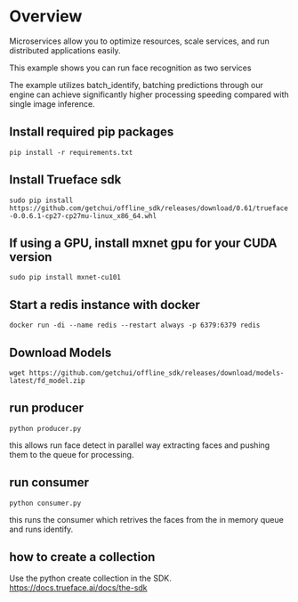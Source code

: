 
# Overview
Microservices allow you to optimize resources, scale services, and run distributed applications easily.

This example shows you can run face recognition as two services

The example utilizes batch_identify, batching predictions through our engine can achieve significantly higher processing speeding compared with single image inference.



## Install required pip packages
`pip install -r requirements.txt`



## Install Trueface sdk
`sudo pip install https://github.com/getchui/offline_sdk/releases/download/0.61/trueface-0.0.6.1-cp27-cp27mu-linux_x86_64.whl`


## If using a GPU, install mxnet gpu for your CUDA version

`sudo pip install mxnet-cu101`

## Start a redis instance with docker
`docker run -di --name redis --restart always -p 6379:6379 redis`

## Download Models

`wget https://github.com/getchui/offline_sdk/releases/download/models-latest/fd_model.zip`


## run producer
`python producer.py`

this allows run face detect in parallel way extracting faces and pushing them to the queue for processing.


## run consumer
`python consumer.py`

this runs the consumer which retrives the faces from the in memory queue and runs identify.

## how to create a collection
Use the python create collection in the SDK.
https://docs.trueface.ai/docs/the-sdk

